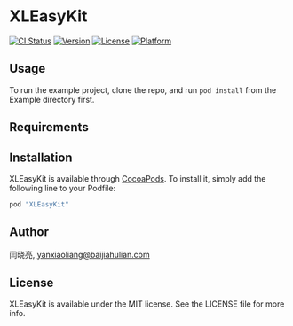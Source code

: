 # XLEasyKit

[![CI Status](http://img.shields.io/travis/闫晓亮/XLEasyKit.svg?style=flat)](https://travis-ci.org/闫晓亮/XLEasyKit)
[![Version](https://img.shields.io/cocoapods/v/XLEasyKit.svg?style=flat)](http://cocoapods.org/pods/XLEasyKit)
[![License](https://img.shields.io/cocoapods/l/XLEasyKit.svg?style=flat)](http://cocoapods.org/pods/XLEasyKit)
[![Platform](https://img.shields.io/cocoapods/p/XLEasyKit.svg?style=flat)](http://cocoapods.org/pods/XLEasyKit)

## Usage

To run the example project, clone the repo, and run `pod install` from the Example directory first.

## Requirements

## Installation

XLEasyKit is available through [CocoaPods](http://cocoapods.org). To install
it, simply add the following line to your Podfile:

```ruby
pod "XLEasyKit"
```

## Author

闫晓亮, yanxiaoliang@baijiahulian.com

## License

XLEasyKit is available under the MIT license. See the LICENSE file for more info.
